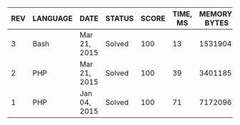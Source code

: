 | REV | LANGUAGE | DATE | STATUS | SCORE | TIME, MS | MEMORY, BYTES | IN RANKING | UNIQUE | RANKING POINTS |
|-----|----------|------|--------|-------|----------|---------------|------------|--------|----------------|
| 3 | Bash | Mar 21, 2015 | Solved | 100 | 13 | 1531904 | yes | yes | 62.581 |
| 2 | PHP | Mar 21, 2015 | Solved | 100 | 39 | 3401185 | yes | yes | 59.601 |
| 1 | PHP | Jan 04, 2015 | Solved | 100 | 71 | 7172096 | yes | yes | 53.653 |


